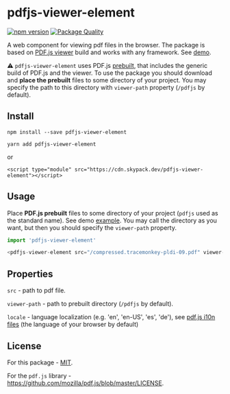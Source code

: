 # pdfjs-viewer-element

[![npm version](https://img.shields.io/npm/v/pdfjs-viewer-element?logo=npm&logoColor=fff)](https://www.npmjs.com/package/pdfjs-viewer-element)
[![Package Quality](https://packagequality.com/shield/pdfjs-viewer-element.svg)](https://packagequality.com/#?package=pdfjs-viewer-element)

A web component for viewing pdf files in the browser. The package is based on [PDF.js viewer](https://mozilla.github.io/pdf.js/web/viewer.html) build and works with any framework. See [demo](https://alekswebnet.github.io/pdfjs-viewer-element/index.html).

⚠️ `pdfjs-viewer-element` uses PDF.js [prebuilt](http://mozilla.github.io/pdf.js/getting_started/), that includes the generic build of PDF.js and the viewer. To use the package you should download and **place the prebuilt** files to some directory of your project. You may specify the path to this directory with `viewer-path` property (`/pdfjs` by default).

## Install
```
npm install --save pdfjs-viewer-element
```

```
yarn add pdfjs-viewer-element
```

or

```
<script type="module" src="https://cdn.skypack.dev/pdfjs-viewer-element"></script>
```

## Usage

Place **PDF.js prebuilt** files to some directory of your project (`pdfjs` used as the standard name). See demo [example](https://github.com/alekswebnet/pdfjs-viewer-element/tree/master/public). You may call the directory as you want, but then you should specify the `viewer-path` property.

```javascript
import 'pdfjs-viewer-element'
```

```javascript
<pdfjs-viewer-element src="/compressed.tracemonkey-pldi-09.pdf" viewer-path="/path-to-viewer"></pdfjs-viewer-element>
```

## Properties

`src` - path to pdf file.

`viewer-path` - path to prebuilt directory (`/pdfjs` by default).

`locale` - language localization (e.g. 'en', 'en-US', 'es', 'de'), see [pdf.js i10n files](https://github.com/mozilla/pdf.js/tree/master/l10n) (the language of your browser by default)
## License
For this package - [MIT](http://opensource.org/licenses/MIT).

For the `pdf.js` library - https://github.com/mozilla/pdf.js/blob/master/LICENSE.
